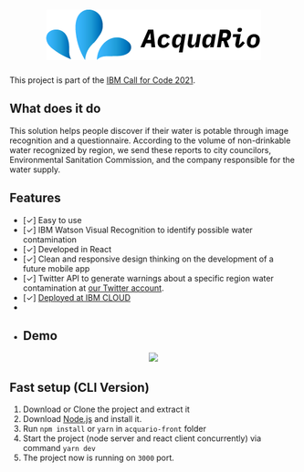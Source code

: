 <p align="center"><h1 align="center"><img src="./src/assets/imgs/acquario-logo.png" alt="AcquaRio"></h1></p>


This project is part of the [IBM Call for Code 2021](https://developer.ibm.com/callforcode/).

## What does it do

This solution helps people discover if their water is potable through image recognition and a questionnaire. According to the volume of non-drinkable water recognized by region, we send these reports to city councilors, Environmental Sanitation Commission, and the company responsible for the water supply.

## Features
- [✓] Easy to use
- [✓] IBM Watson Visual Recognition to identify possible water contamination
- [✓] Developed in React
- [✓] Clean and responsive design thinking on the development of a future mobile app
- [✓] Twitter API to generate warnings about a specific region water contamination at [our Twitter account](https://twitter.com/AcquaRioApp).
- [✓] [Deployed at IBM CLOUD](https://acquario-app.mybluemix.net/)
- 
- ## Demo

<p align="center"><img src="./src/assets/imgs/moviedemo.gif"></p>

## Fast setup (CLI Version)

1. Download or Clone the project and extract it
2. Download [Node.js](https://nodejs.org/it/) and install it.
3. Run `npm install` or `yarn` in `acquario-front` folder
5. Start the project (node server and react client concurrently) via command `yarn dev`
6. The project now is running on `3000` port.

